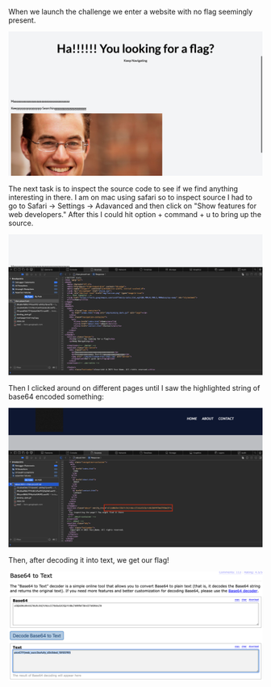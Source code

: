 When we launch the challenge we enter a website with no flag seemingly present.

![image](images/initial-website.png)

The next task is to inspect the source code to see if we find anything interesting in there. I am on mac using safari so to inspect source I had to go to Safari -> Settings -> Adavanced and then click on "Show features for web developers." After this I could hit option + command + u to bring up the source.

![image](images/source.png)

Then I clicked around on different pages until I saw the highlighted string of base64 encoded something:

![image](images/base64.png)

Then, after decoding it into text, we get our flag!

![image](images/decoded.png)